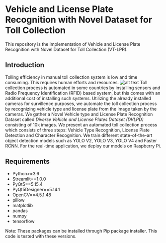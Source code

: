 # Vehicle and License Plate Recognition with Novel Dataset for Toll Collection
This repository is the implementation of Vehicle and License Plate Recognition with Novel Dataset for Toll Collection (VT-LPR).

## Introduction
Tolling efficiency in manual toll collection system is low and time consuming. This requires human efforts and resources.
![alt text](https://github.com/usama-x930/VT-LPR/blob/main/figs/rush_2.png?raw=true)
Toll collection process is automated in some countries by installing sensors and Radio Frequency Identification (RFID) based system, but this comes with an additional cost of installing such systems. Utilizing the already installed cameras for survillence purposes, we automate the toll collection process by recognizing vehicle type and license plate from the image taken by the cameras.
We gather a Novel Vehicle type and License Plate Recognition Dataset called _Diverse Vehicle and License Plates Dataset (DVLPD)_ consisting of 10k images. We present an automated toll collection process which consists of three steps: Vehicle Type Recognition, License Plate Detection and Character Recognition. We train different state-of-the-art object detection models such as YOLO V2, YOLO V3, YOLO V4 and Faster RCNN. For the real-time application, we deploy our models on Raspberry Pi.

## Requirements
* Python>=3.6
* Streamlit==1.0.0
* PyQt5==5.15.4
* PyQt5Designer==5.14.1
* OpenCV==4.5.1.48
* pillow
* matplotlib
* pandas
* numpy
* tensorflow

Note: These packages can be installed through Pip package installer. This code is tested with these versions.


